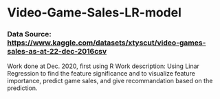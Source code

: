 # Video-Game-Sales-LR-model
### Data Source: https://www.kaggle.com/datasets/xtyscut/video-games-sales-as-at-22-dec-2016csv


Work done at Dec. 2020, first using R
Work description:
  Using Linar Regression to find the feature significance and to visualize feature importance, predict game sales, and give recommandation based on the prediction.
